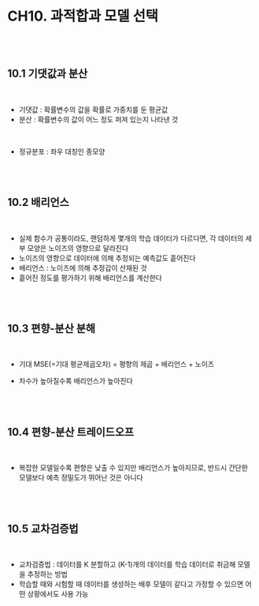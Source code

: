 # CH10. 과적합과 모델 선택

<br>

<br>

## 10.1 기댓값과 분산

<br>

- 기댓값 : 확률변수의 값을 확률로 가중치를 둔 평균값
- 분산 : 확률변수의 값이 어느 정도 퍼져 있는지 나타낸 것

<br>

- 정규분포 : 좌우 대칭인 종모양

<br>

<br>

## 10.2 배리언스

<br>

- 실제 함수가 공통이라도, 랜덤하게 몇개의 학습 데이터가 다르다면, 각 데이터의 세부 모양은 노이즈의 영향으로 달라진다
- 노이즈의 영향으로 데이터에 의해 추정되는 예측값도 흩어진다
- 배리언스 : 노이즈에 의해 추정갑이 산재된 것
- 흩어진 정도를 평가하기 위해 배리언스를 계산한다

<br>

<br>

## 10.3 편향-분산 분해

<br>

- 기대 MSE(=기대 평균제곱오차) = 평향의 제곱 + 배리언스 + 노이즈

- 차수가 높아질수록 배리언스가 높아진다

<br>

<br>

## 10.4 편향-분산 트레이드오프

<br>

- 복잡한 모델일수록 편향은 낮출 수 있지만 배리언스가 높아지므로, 반드시 간단한 모델보다 예측 정밀도가 뛰어난 것은 아니다

<br>

<br>

## 10.5 교차검증법

<br>

- 교차검증법 : 데이터를 K 분할하고 (K-1)개의 데이터를 학습 데이터로 취금해 모델을 추정하는 방법
- 학습할 때와 시험할 때 데이터를 생성하는 배후 모델이 같다고 가정할 수 있으면 어떤 상황에서도 사용 가능

<br>